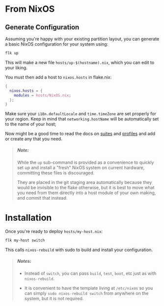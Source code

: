 # From NixOS

## Generate Configuration
Assuming you're happy with your existing partition layout, you can generate a
basic NixOS configuration for your system using:
```sh
flk up
```

This will make a new file `hosts/up-$(hostname).nix`, which you can edit to
your liking.

You must then add a host to `nixos.hosts` in flake.nix:
```nix
{
  nixos.hosts = {
    modules = hosts/NixOS.nix;
  };
}
```

Make sure your `i18n.defaultLocale` and `time.timeZone` are set properly for
your region. Keep in mind that `networking.hostName` will be automatically
set to the name of your host;

Now might be a good time to read the docs on [suites](../concepts/suites.md) and
[profiles](../concepts/profiles.md) and add or create any that you need.

> ##### _Note:_
> While the `up` sub-command is provided as a convenience to quickly set up and
> install a "fresh" NixOS system on current hardware, committing these files is
> discouraged.
>
> They are placed in the git staging area automatically because they would be
> invisible to the flake otherwise, but it is best to move what you need from
> them directly into a host module of your own making, and commit that instead.
# Installation

Once you're ready to deploy `hosts/my-host.nix`:
```sh
flk my-host switch
```


This calls `nixos-rebuild` with sudo to build and install your configuration.

> ##### _Notes:_
> - Instead of `switch`, you can pass `build`, `test`, `boot`, etc just as with
>   `nixos-rebuild`.
>
> - It is convenient to have the template living at `/etc/nixos` so you can
>   simply `sudo nixos-rebuild switch` from anywhere on the system, but it is
>   not required.

